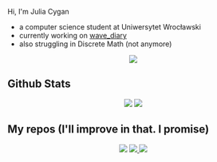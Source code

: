 
<!--
**cygane/cygane** is a ✨ _special_ ✨ repository because its `README.md` (this file) appears on your GitHub profile.

Here are some ideas to get you started:
-->
Hi, I'm Julia Cygan 
- a computer science student at Uniwersytet Wrocławski
- currently working on [wave_diary](https://github.com/cygane/wave_diary)
- also struggling in Discrete Math (not anymore)

<p align="center">
 <img src="https://komarev.com/ghpvc/?username=cygane&color=blueviolet&style=for-the-badge" />
</p>

 ## Github Stats
 <p align="center">
  <img src="https://github-readme-stats.vercel.app/api?username=cygane&hide=issues,contribs&show_icons=true&bg_color=00000000&count_private=true&theme=vue-dark&hide_border=true" />
  <img src="https://github-readme-stats.vercel.app/api/top-langs/?username=cygane&bg_color=00000000&theme=vue-dark&hide_border=true&langs_count=5&layout=donut" />
</p>

## My repos (I'll improve in that. I promise)
<p align="center">
 <a href="https://github.com/cygane/Uwr-studia">
 <img src="https://github-readme-stats.vercel.app/api/pin/?username=cygane&theme=vue-dark&bg_color=00000000,040f0f,000f00&repo=Uwr-studia" /></a>
 <a href="https://github.com/cygane/FajrantInator.pl">
 <img src="https://github-readme-stats.vercel.app/api/pin/?username=cygane&theme=vue-dark&bg_color=00000000,040f0f,000f00&repo=FajrantInator.pl" /</a>
<a href="https://github.com/cygane/wave_diary">
 <img src="https://github-readme-stats.vercel.app/api/pin/?username=cygane&theme=vue-dark&bg_color=00000000,040f0f,000f00&repo=wave_diary" /></a>
</p>

